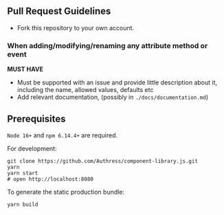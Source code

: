 ## Pull Request Guidelines

- Fork this repository to your own account.

### When adding/modifying/renaming any attribute method or event 
  **MUST HAVE**
  - Must be supported with an issue and provide little description about it, including the name, allowed values, defaults etc
  - Add relevant documentation, (possibly in `./docs/documentation.md`)

## Prerequisites
`Node 16+` and `npm 6.14.4+` are required.

For development:
```shell
git clone https://github.com/Authress/component-library.js.git
yarn
yarn start
# open http://localhost:8080
```

To generate the static production bundle:
```shell
yarn build
```
